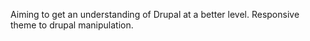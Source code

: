 Aiming to get an understanding of Drupal at a better level. Responsive theme to drupal manipulation. 